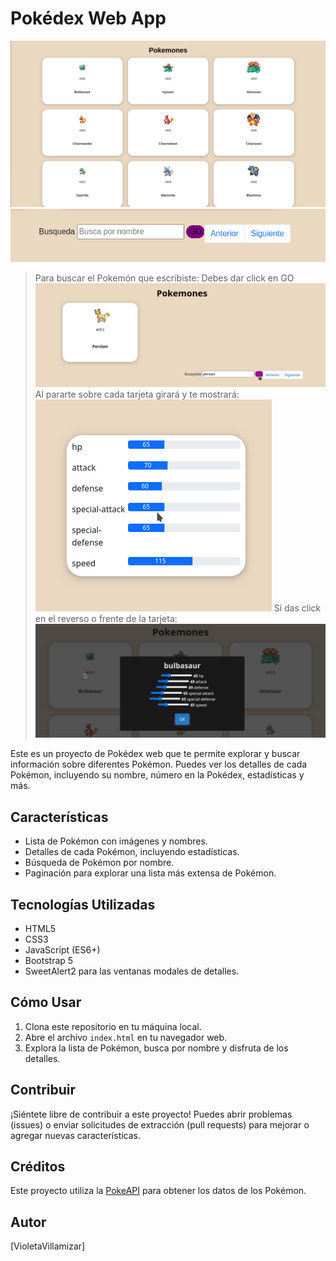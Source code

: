# Pokédex Web App

![Pokédex](./img/poke.png)
![Pokédex](./img/searchpoke.png)
> Para buscar el Pokemón que escribiste: Debes dar click en GO
![Pokédex](./img/goo.png)
> Al pararte sobre cada tarjeta girará y te mostrará:
![Pokédex](./img/backk.png)
> Si das click en el reverso o frente de la tarjeta:
![Pokédex](./img/stats.png)

Este es un proyecto de Pokédex web que te permite explorar y buscar información sobre diferentes Pokémon. Puedes ver los detalles de cada Pokémon, incluyendo su nombre, número en la Pokédex, estadísticas y más.

## Características

- Lista de Pokémon con imágenes y nombres.
- Detalles de cada Pokémon, incluyendo estadísticas.
- Búsqueda de Pokémon por nombre.
- Paginación para explorar una lista más extensa de Pokémon.

## Tecnologías Utilizadas

- HTML5
- CSS3
- JavaScript (ES6+)
- Bootstrap 5
- SweetAlert2 para las ventanas modales de detalles.

## Cómo Usar

1. Clona este repositorio en tu máquina local.
2. Abre el archivo `index.html` en tu navegador web.
3. Explora la lista de Pokémon, busca por nombre y disfruta de los detalles.

## Contribuir

¡Siéntete libre de contribuir a este proyecto! Puedes abrir problemas (issues) o enviar solicitudes de extracción (pull requests) para mejorar o agregar nuevas características.

## Créditos

Este proyecto utiliza la [PokeAPI](https://pokeapi.co/) para obtener los datos de los Pokémon.

## Autor

[VioletaVillamizar]
